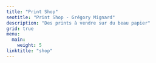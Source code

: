 ```yaml
---
title: "Print Shop"
seotitle: "Print Shop - Grégory Mignard"
description: "Des prints à vendre sur du beau papier"
grid: true
menu:
  main:
    weight: 5
linktitle: "shop"
---
```

